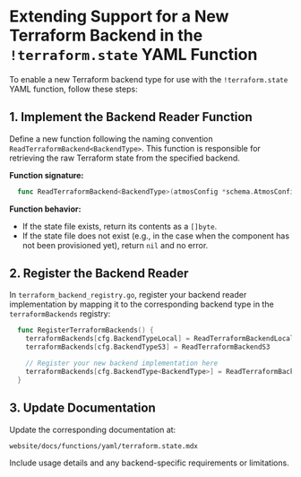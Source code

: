 # Extending Support for a New Terraform Backend in the `!terraform.state` YAML Function

To enable a new Terraform backend type for use with the `!terraform.state` YAML function, follow these steps:

## 1. Implement the Backend Reader Function

Define a new function following the naming convention `ReadTerraformBackend<BackendType>`. This function is responsible
for retrieving the raw Terraform state from the specified backend.

**Function signature:**

```go
  func ReadTerraformBackend<BackendType>(atmosConfig *schema.AtmosConfiguration, componentSections *map[string]any) ([]byte, error)
```

**Function behavior:**

- If the state file exists, return its contents as a `[]byte`.
- If the state file does not exist (e.g., in the case when the component has not been provisioned yet), return `nil` and
  no error.

## 2. Register the Backend Reader

In `terraform_backend_registry.go`, register your backend reader implementation by mapping it to the corresponding
backend type in the `terraformBackends` registry:

```go
  func RegisterTerraformBackends() {
    terraformBackends[cfg.BackendTypeLocal] = ReadTerraformBackendLocal
    terraformBackends[cfg.BackendTypeS3] = ReadTerraformBackendS3

    // Register your new backend implementation here
    terraformBackends[cfg.BackendType<BackendType>] = ReadTerraformBackend<BackendType>
  }
```

## 3. Update Documentation

Update the corresponding documentation at:

```text
website/docs/functions/yaml/terraform.state.mdx
```

Include usage details and any backend-specific requirements or limitations.
